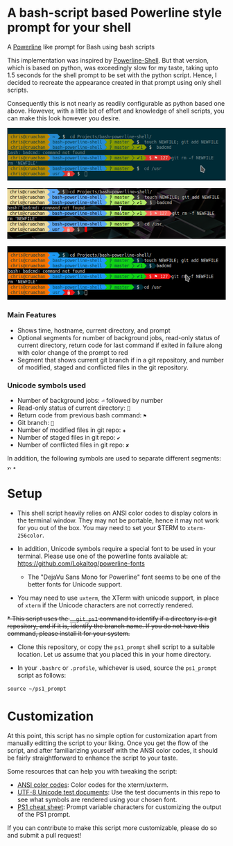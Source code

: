 A bash-script based Powerline style prompt for your shell
=========================================================

A [Powerline](https://github.com/Lokaltog/vim-powerline) like prompt for Bash using bash scripts

This implementation was inspired by [Powerline-Shell](https://github.com/banga/powerline-shell).
But that version, which is based on python, was exceedingly slow for my taste, taking upto 1.5
seconds for the shell prompt to be set with the python script. Hence, I decided to recreate the
appearance created in that prompt using only shell scripts.

Consequently this is not nearly as readily configurable as python based one above. However, with
a little bit of effort and knowledge of shell scripts, you can make this look however you desire.

![Solarised Theme](/Screenshots/Solarised.png?raw=true "Powerline PS1 with on Konsole with Solarised theme")

![Urxvt With Custom Theme](/Screenshots/CustomUrxvt.png?raw=true "Powerline PS1 with on urxvt with custom .Xresources")

![Breeze Theme](/Screenshots/Breeze.png?raw=true "Powerline PS1 with on Konsole with Breeze theme")

### Main Features

* Shows time, hostname, current directory, and prompt
* Optional segments for number of background jobs,  read-only status of current directory, return
  code for last command if exited in failure along  with color change of the prompt to red
* Segment that shows current git branch if in a git repository, and number of modified, staged
  and conflicted files in the git repository.

### Unicode symbols used

* Number of background jobs: `⏎` followed by number
* Read-only status of current directory: ``
* Return code from previous bash command: `⚑`
* Git branch: ``
* Number of modified files in git repo: `✚`
* Number of staged files in git repo: `✔`
* Number of conflicted files in git repo: `✘`

In addition, the following symbols are used to separate different segments: , 

# Setup

* This shell script heavily relies on ANSI color codes to display colors in the terminal window.
  They may not be portable, hence it may not work for you out of the box. You may need to set
  your $TERM to `xterm-256color`.

* In addition, Unicode symbols require a special font to be used in your terminal. Please use
  one of the powerline fonts available at: https://github.com/Lokaltog/powerline-fonts

  * The "DejaVu Sans Mono for Powerline" font seems to be one of the better fonts for Unicode support.

* You may need to use `uxterm`, the XTerm with unicode support, in place of `xterm` if the
  Unicode characters are not correctly rendered.

~~* This script uses the `__git_ps1` command to identify if a directory is a git repository, and if
  it is, identify the branch name. If you do not have this command, please install it for your system.~~

* Clone this repository, or copy the `ps1_prompt` shell script to a suitable location. Let us assume
  that you placed this in your home directory.

* In your `.bashrc` or `.profile`, whichever is used, source the `ps1_prompt` script as follows:

```
source ~/ps1_prompt
```

# Customization

At this point, this script has no simple option for customization apart from manually editting
the script to your liking. Once you get the flow of the script, and after familiarizing yourself
with the ANSI color codes, it should be fairly straightforward to enhance the script to your taste.

Some resources that can help you with tweaking the script:

* [ANSI color codes](https://en.wikipedia.org/wiki/ANSI_escape_code#Colors): Color codes for the xterm/uxterm.
* [UTF-8 Unicode test documents](https://github.com/bits/UTF-8-Unicode-Test-Documents.git): Use the test documents in this repo to see what symbols are rendered using your chosen font.
* [PS1 cheat sheet](https://ss64.com/bash/syntax-prompt.html): Prompt variable characters for customizing the output of the PS1 prompt.

If you can contribute to make this script more customizable, please do so and submit a pull request!
